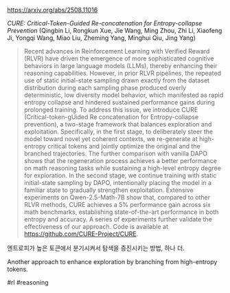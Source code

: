 https://arxiv.org/abs/2508.11016

*CURE: Critical-Token-Guided Re-concatenation for Entropy-collapse Prevention* (Qingbin Li, Rongkun Xue, Jie Wang, Ming Zhou, Zhi Li, Xiaofeng Ji, Yongqi Wang, Miao Liu, Zheming Yang, Minghui Qiu, Jing Yang)

> Recent advances in Reinforcement Learning with Verified Reward (RLVR) have driven the emergence of more sophisticated cognitive behaviors in large language models (LLMs), thereby enhancing their reasoning capabilities. However, in prior RLVR pipelines, the repeated use of static initial-state sampling drawn exactly from the dataset distribution during each sampling phase produced overly deterministic, low diversity model behavior, which manifested as rapid entropy collapse and hindered sustained performance gains during prolonged training. To address this issue, we introduce CURE (Critical-token-gUided Re concatenation for Entropy-collapse prevention), a two-stage framework that balances exploration and exploitation. Specifically, in the first stage, to deliberately steer the model toward novel yet coherent contexts, we re-generate at high-entropy critical tokens and jointly optimize the original and the branched trajectories. The further comparison with vanilla DAPO shows that the regeneration process achieves a better performance on math reasoning tasks while sustaining a high-level entropy degree for exploration. In the second stage, we continue training with static initial-state sampling by DAPO, intentionally placing the model in a familiar state to gradually strengthen exploitation. Extensive experiments on Qwen-2.5-Math-7B show that, compared to other RLVR methods, CURE achieves a 5% performance gain across six math benchmarks, establishing state-of-the-art performance in both entropy and accuracy. A series of experiments further validate the effectiveness of our approach. Code is available at https://github.com/CURE-Project/CURE.

엔트로피가 높은 토큰에서 분기시켜서 탐색을 증진시키는 방법, 하나 더.

Another approach to enhance exploration by branching from high-entropy tokens.

#rl #reasoning 